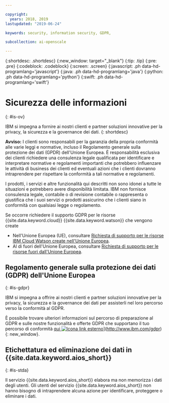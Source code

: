 ```yaml
---

copyright:
  years: 2018, 2019
lastupdated: "2019-06-24"

keywords: security, information security, GDPR, 

subcollection: ai-openscale

---
```


{:shortdesc: .shortdesc}
{:new_window: target="_blank"}
{:tip: .tip}
{:pre: .pre}
{:codeblock: .codeblock}
{:screen: .screen}
{:javascript: .ph data-hd-programlang='javascript'}
{:java: .ph data-hd-programlang='java'}
{:python: .ph data-hd-programlang='python'}
{:swift: .ph data-hd-programlang='swift'}

# Sicurezza delle informazioni
{: #is-ov}

IBM si impegna a fornire ai nostri clienti e partner soluzioni innovative per la privacy, la sicurezza e la governance dei dati.
{: shortdesc}

**Avviso:**
I clienti sono responsabili per la garanzia della propria conformità alle varie leggi e normative, incluso il Regolamento generale sulla protezione dei dati (GPDR) dell'Unione Europea. È responsabilità esclusiva dei clienti richiedere una consulenza legale qualificata per identificare e interpretare normative e regolamenti importanti che potrebbero influenzare le attività di business dei clienti ed eventuali azioni che i clienti dovranno intraprendere per rispettare la conformità a tali normative e regolamenti.

I prodotti, i servizi e altre funzionalità qui descritti non sono idonei a tutte le situazioni e potrebbero avere disponibilità limitata. IBM non fornisce consulenza legale, contabile o di revisione contabile o rappresenta o giustifica che i suoi servizi o prodotti assicurino che i clienti siano in conformità con qualsiasi legge o regolamento.

Se occorre richiedere il supporto GDPR per le risorse {{site.data.keyword.cloud}} {{site.data.keyword.watson}} che vengono create

-   Nell'Unione Europea (UE), consultare [Richiesta di supporto per le risorse IBM Cloud Watson create nell'Unione Europea](/docs/services/watson?topic=watson-gdpr-sar#request-EU).
-   Al di fuori dell'Unione Europea, consultare [Richiesta di supporto per le risorse fuori dall'Unione Europea](/docs/services/watson?topic=watson-gdpr-sar#request-non-EU).

## Regolamento generale sulla protezione dei dati (GDPR) dell'Unione Europea
{: #is-gdpr}

IBM si impegna a offrire ai nostri clienti e partner soluzioni innovative per la privacy, la sicurezza e la governance dei dati per assisterli nel loro percorso verso la conformità al GDPR.

È possibile trovare ulteriori informazioni sul percorso di preparazione al GDPR e sulle nostre funzionalità e offerte GDPR che supportano il tuo percorso di conformità [qui ![Icona link esterno](../../icons/launch-glyph.svg "Icona link esterno")](../../icons/launch-glyph.svg "Icona link esterno")](http://www.ibm.com/gdpr){: new_window}.

## Etichettatura ed eliminazione dei dati in {{site.data.keyword.aios_short}}
{: #is-stda}

Il servizio {{site.data.keyword.aios_short}} elabora ma non memorizza i dati degli utenti. Gli utenti del servizio {{site.data.keyword.aios_short}} non hanno bisogno di intraprendere alcuna azione per identificare, proteggere o eliminare i dati.
